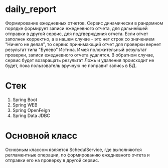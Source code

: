 # daily_report
Формирование ежедневных отчетов. Сервис динамически в рандомном порядке формирует записи ежедневного отчета, для дальнейшей отправки в другой сервис, для подтверждения отчета. Если отчет заполнен  корректно, а в нашем случае - это нет строк со значением "Ничего не делал", то сервис принимающий отчет для проверки вернет результат типа "Булево" Истина. Имея положительный результат проверки, записи ежедневного отчета удалятся. В обратном случае, сервис будет возвращать результат Ложь и удаления происходит не будет, пока пользователь вручную не поправит запись в БД.

# Стек
1) Spring Boot
2) Spring WEB
3) Spring OpenFeign
4) Spring Data JDBC

# Основной класс
Основным классом является SchedulService, где выполняются регламентные операции, по формированию ежедневного очтета и отправки его на проверку в другой сервис.